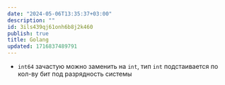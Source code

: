 ```yaml
---
date: "2024-05-06T13:35:37+03:00"
description: ""
id: 3ils439qj61onh6b8j2k460
publish: true
title: Golang
updated: 1716837489791
---
```


- `int64` зачастую можно заменить на `int`, тип `int` подстаивается по кол-ву бит под разрядность системы
